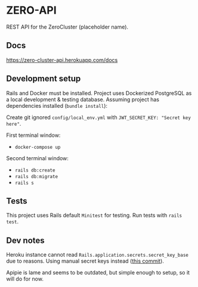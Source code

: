 # ZERO-API

REST API for the ZeroCluster (placeholder name).

## Docs

https://zero-cluster-api.herokuapp.com/docs

## Development setup

Rails and Docker must be installed. Project uses Dockerized PostgreSQL as a local development & testing database. Assuming project has dependencies installed (`bundle install`):

Create git ignored `config/local_env.yml` with `JWT_SECRET_KEY: "Secret key here"`.

First terminal window:

- `docker-compose up`

Second terminal window:

- `rails db:create`
- `rails db:migrate`
- `rails s`

## Tests

This project uses Rails default `Minitest` for testing. Run tests with `rails test`.

## Dev notes

Heroku instance cannot read `Rails.application.secrets.secret_key_base` due to reasons. Using manual secret keys instead ([this commit](https://github.com/AVeselovski/zero-api/commit/6f767fe5b49510d4c31dc09be0f94b92ec6909b3)).

Apipie is lame and seems to be outdated, but simple enough to setup, so it will do for now.

